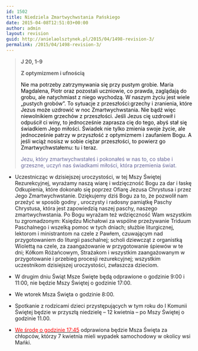 ```yaml
---
id: 1502
title: Niedziela Zmartwychwstania Pańskiego
date: 2015-04-08T12:51:03+00:00
author: admin
layout: revision
guid: http://anielaolsztynek.pl/2015/04/1498-revision-3/
permalink: /2015/04/1498-revision-3/
---
```

> **J 20, 1-9**
> 
> **Z optymizmem i ufnością**
> 
> <span style="color: #000000;">Nie ma potrzeby zatrzymywania się przy pustym grobie. Maria Magdalena, Piotr oraz pozostali uczniowie, co prawda, zaglądają do grobu, ale natychmiast z niego wychodzą. W naszym życiu jest wiele &#8222;pustych grobów&#8221;. To sytuacje z przeszłości:grzechy i zranienia, które Jezus może uzdrowić w noc Zmartwychwstania. Nie bądź więc niewolnikiem grzechów z przeszłości. Jeśli Jezus cię uzdrowił i odpuścił ci winy, to jednocześnie zaprasza cię do tego, abyś stał się świadkiem Jego miłości. Świadek nie tylko zmienia swoje życie, ale jednocześnie patrzy w przyszłość z optymizmem i zaufaniem Bogu. A jeśli wciąż nosisz w sobie ciężar przeszłości, to powierz go Zmartwychwstałemu: tu i teraz.</span>
> 
> <span style="color: #666699;">Jezu, który zmartwychwstałeś i pokonałeś w nas to, co słabe i grzeszne, uczyń nas świadkami miłości, która przemienia świat.</span>

  * Uczestnicząc w dzisiejszej uroczystości, w tej Mszy Świętej Rezurekcyjnej, wyrażamy naszą wiarę i wdzięczność Bogu za dar i łaskę Odkupienia, które dokonało się poprzez Ofiarę Jezusa Chrystusa i przez Jego Zmartwychwstanie. Dziękujemy dziś Bogu za to, że pozwolił nam przeżyć w sposób godny , uroczysty i radosny pamiątkę Paschy Chrystusa, która jest zapowiedzią naszej paschy, naszego zmartwychwstania. Po Bogu wyrażam też wdzięczność Wam wszystkim tu zgromadzonym: Księdzu Michałowi za wspólne przeżywanie Triduum Paschalnego i wszelką pomoc w tych dniach; służbie liturgicznej, lektorom i ministrantom na czele z Pawłem, czuwającym nad przygotowaniem do liturgii paschalnej; scholi dziewcząt z organistką Wiolettą na czele, za zaangażowanie w przygotowanie śpiewów w te dni; Kółkom Różańcowym, Strażakom i wszystkim zaangażowanym w przygotowanie i przebieg procesji rezurekcyjnej; wszystkim uczestnikom dzisiejszej uroczystości, zwłaszcza dzieciom.
  * W drugim dniu Świąt Msze Święte będą odprawione o godzinie 9:00 i 11:00, nie będzie Mszy Świętej o godzinie 17:00.
  * We wtorek Msza Święta o godzinie 8:00.
  * Spotkanie z rodzicami dzieci przystępujących w tym roku do I Komunii Świętej będzie w przyszłą niedzielę &#8211; 12 kwietnia &#8211; po Mszy Świętej o godzinie 11.00.

  * <span style="text-decoration: underline;"><span style="color: #ff0000;">We środę o godzinie 17:45</span></span> odprawiona będzie Msza Święta za chłopców, którzy 7 kwietnia mieli wypadek samochodowy w okolicy wsi Mańki.